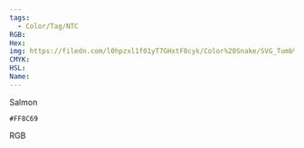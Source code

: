 ```yaml
---
tags:
  - Color/Tag/NTC
RGB:
Hex:
img: https://filedn.com/l0hpzxl1f01yT7GHxtF8cyk/Color%20Snake/SVG_Tumb%20Mass%20No%20Name/FF8C69.svg
CMYK:
HSL:
Name:
---
```

Salmon
```palette
#FF8C69
```
RGB
